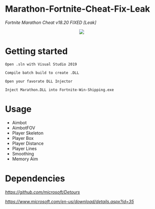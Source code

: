 # Marathon-Fortnite-Cheat-Fix-Leak

*Fortnite Marathon Cheat v18.20 FIXED [Leak]*

<p align="center">
	<tr>
		<td align="center" style="padding=0;width=50%;">
			<img src="https://media.discordapp.net/attachments/888490416247275522/888855806198566932/unknown.png?width=1214&height=683" />
		</td>
	</tr>
	<tr>
    

# Getting started
    
`Open .sln with Visual Studio 2019`

`Compile batch build to create .DLL`
		
`Open your favorate DLL Injector`
		
`Inject Marathon.DLL into Fortnite-Win-Shipping.exe`

		
# Usage
    
- Aimbot   
- AimbotFOV
- Player Skeleton
- Player Box
- Player Distance
- Player Lines
- Smoothing
- Memory Aim 
		
# Dependencies 
		
*https://github.com/microsoft/Detours*
		
*https://www.microsoft.com/en-us/download/details.aspx?id=35*
    
